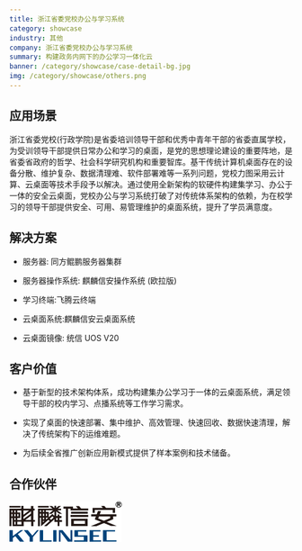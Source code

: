 ```yaml
---
title: 浙江省委党校办公与学习系统
category: showcase
industry: 其他
company: 浙江省委党校办公与学习系统
summary: 构建政务内网下的办公学习一体化云
banner: /category/showcase/case-detail-bg.jpg
img: /category/showcase/others.png
---
```





## 应用场景

浙江省委党校(行政学院)是省委培训领导干部和优秀中青年干部的省委直属学校，为受训领导干部提供日常办公和学习的桌面，是党的思想理论建设的重要阵地，是省委省政府的哲学、社会科学研究机构和重要智库。基干传统计算机桌面存在的设备分散、维护复杂、数据清理难、软件部署难等一系列问题，党校力图采用云计算、云桌面等技术手段予以解决。通过使用全新架构的软硬件构建集学习、办公于一体的安全云桌面，党校办公与学习系统打破了对传统体系架构的依赖，为在校学习的领导干部提供安全、可用、易管理维护的桌面系统，提升了学员满意度。



## 解决方案






- 服务器: 同方鲲鹏服务器集群

- 服务器操作系统: 麒麟信安操作系统 (欧拉版)

- 学习终端:飞腾云终端

- 云桌面系统:麒麟信安云桌面系统

- 云桌面镜像: 统信 UOS V20


## 客户价值

- 基于新型的技术架构体系，成功构建集办公学习于一体的云桌面系统，满足领导干部的校内学习、点播系统等工作学习需求。

- 实现了桌面的快速部署、集中维护、高效管理、快速回收、数据快速清理，解决了传统架构下的运维难题。

- 为后续全省推广创新应用新模式提供了样本案例和技术储备。

## 合作伙伴

<img src="./2.png" width="200" >
